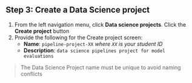 ## Step 3: Create a Data Science project

1. From the left navigation menu, click **Data science projects**. Click the **Create project** button
2. Provide the following for the Create project screen:
    * **Name**: `pipeline-project-XX` *where `XX` is your student ID*
    * **Description**: `data science pipelines project for model evaluations`

> The Data Science Project name must be unique to avoid naming conflicts
